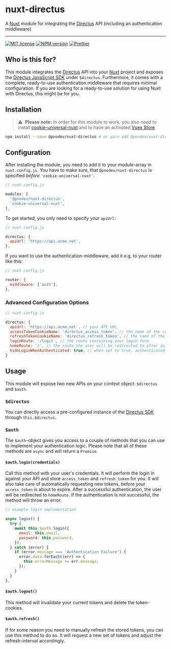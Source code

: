 # nuxt-directus

A [Nuxt](https://nuxtjs.org/) module for integrating the [Directus](https://directus.io/) API (including an authentication middleware)

---

[![MIT license](https://img.shields.io/github/license/pnodev/nuxt-directus.svg)](https://github.com/pnodev/nuxt-directus/blob/master/LICENSE)
[![NPM version](https://img.shields.io/npm/v/@pnodev/nuxt-directus/latest.svg)](https://www.npmjs.com/package/@pnodev/nuxt-directus)
[![Prettier](https://img.shields.io/badge/code_style-prettier-ff69b4.svg)](https://github.com/prettier/prettier)

## Who is this for?

This module integrates the [Directus](https://directus.io/) API into your [Nuxt](https://nuxtjs.org/) project and exposes the [Directus JavaScript SDK](https://docs.directus.io/reference/sdk-js.html) under `$directus`. Furthermore, it comes with a complete, ready-to-use authentication middleware that requires minimal configuration. If you are looking for a ready-to-use solution for using Nuxt with Directus, this might be for you.

## Installation

> ⚠️ &nbsp;**Please note:**
> In order for this module to work, you also need to install [cookie-universal-nuxt](https://www.npmjs.com/package/cookie-universal-nuxt) and to have an activated [Vuex Store](https://nuxtjs.org/docs/2.x/directory-structure/store).

```bash
npm install --save @pnodev/nuxt-directus # or yarn add @pnodev/nuxt-directus
```

## Configuration

After installing the module, you need to add it to your module-array in `nuxt.config.js`. You have to make sure, that `@pnodev/nuxt-directus` is specified _before_ `'cookie-universal-nuxt'`.

```javascript
// nuxt.config.js

modules: [
  '@pnodev/nuxt-directus',
  'cookie-universal-nuxt',
],
```

To get started, you only need to specify your `apiUrl`:

```javascript
// nuxt.config.js

directus: {
  apiUrl: 'https://api.acme.net',
},
```

If you want to use the authentication-middleware, add it e.g. to your router like this:

```javascript
// nuxt.config.js

router: {
  middleware: ['auth'],
},
```

### Advanced Configuration Options

```javascript
// nuxt.config.js

directus: {
  apiUrl: 'https://api.acme.net', // your API URL
  accessTokenCookieName: 'directus_access_token', // the name of the cookie the access_token will be saved in
  refreshTokenCookieName: 'directus_refresh_token', // the name of the cookie the refresh_token will be saved in
  loginRoute: '/login', // the route containing your login-form
  homeRoute: '/', // the route the user will be redirected to after authentication
  hideLoginWhenAuthenticated: true, // when set to true, authenticated users will be redirected to homeRoute, when accessing loginRoute
}
```

## Usage

This module will expose two new APIs on your context object: `$directus` and `$auth`.

### `$directus`

You can directly access a pre-configured instance of the [Directus SDK](https://docs.directus.io/reference/sdk-js.html) through `this.$directus`.

### `$auth`

The `$auth`-object gives you access to a couple of methods that you can use to implement your authentication logic. Please note that all of these methods are `async` and will return a `Promise`.

#### `$auth.login(credentials)`

Call this method with your user's credentials. It will perform the login in against your API and store `access_token` and `refresh_token` for you. It will also take care of automatically requesting new tokens, before your `access_token` is about to expire. After a successful authentication, the user will be redirected to `homeRoute`.
If the authentication is not successful, the method will throw an error.

```javascript
// example login implementation

async login() {
  try {
    await this.$auth.login({
      email: this.email,
      password: this.password,
    });
  } catch (error) {
    if (error.message === 'Authentication Failure') {
      error.data.forEach((err) => {
        this.errorMessage += err.message;
      });
    }
  }
},
```

#### `$auth.logout()`

This method will invalidate your current tokens and delete the token-cookies.

#### `$auth.refresh()`

If for some reason you need to manually refresh the stored tokens, you can use this method to do so. It will request a new set of tokens and adjust the refresh-interval accordingly.
